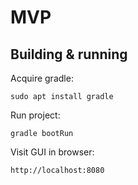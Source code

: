 # MVP

## Building & running

Acquire gradle:

	sudo apt install gradle

Run project:

	gradle bootRun

Visit GUI in browser:

	http://localhost:8080

